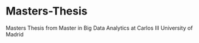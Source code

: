 # Masters-Thesis
Masters Thesis from Master in Big Data Analytics at Carlos III University of Madrid
